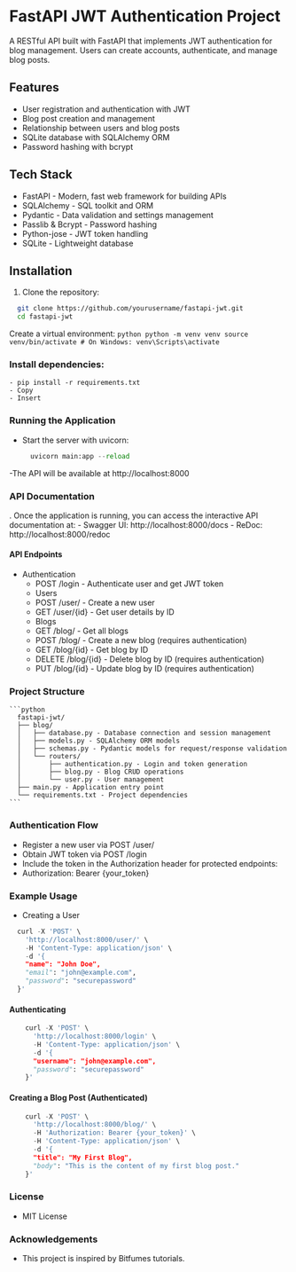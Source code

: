 # FastAPI JWT Authentication Project

A RESTful API built with FastAPI that implements JWT authentication for blog management. Users can create accounts, authenticate, and manage blog posts.

## Features

- User registration and authentication with JWT
- Blog post creation and management
- Relationship between users and blog posts
- SQLite database with SQLAlchemy ORM
- Password hashing with bcrypt

## Tech Stack

- FastAPI - Modern, fast web framework for building APIs
- SQLAlchemy - SQL toolkit and ORM
- Pydantic - Data validation and settings management
- Passlib & Bcrypt - Password hashing
- Python-jose - JWT token handling
- SQLite - Lightweight database

## Installation

1. Clone the repository:
  ```bash
    git clone https://github.com/yourusername/fastapi-jwt.git
    cd fastapi-jwt
  ```

Create a virtual environment:
    ```python
        python -m venv venv
        source venv/bin/activate
        # On Windows: venv\Scripts\activate
    ```
### Install dependencies:
    - pip install -r requirements.txt
    - Copy
    - Insert

### Running the Application
 - Start the server with uvicorn:
    ```python
      uvicorn main:app --reload
    ```
  -The API will be available at http://localhost:8000

### API Documentation
  . Once the application is running, you can access the interactive API documentation at:
    - Swagger UI: http://localhost:8000/docs
    - ReDoc: http://localhost:8000/redoc
#### API Endpoints
 - Authentication
    - POST /login - Authenticate user and get JWT token
    - Users
    - POST /user/ - Create a new user
    - GET /user/{id} - Get user details by ID
    - Blogs
    - GET /blog/ - Get all blogs
    - POST /blog/ - Create a new blog (requires authentication)
    - GET /blog/{id} - Get blog by ID
    - DELETE /blog/{id} - Delete blog by ID (requires authentication)
    - PUT /blog/{id} - Update blog by ID (requires authentication)

### Project Structure

    ```python
      fastapi-jwt/
      ├── blog/
      │   ├── database.py - Database connection and session management
      │   ├── models.py - SQLAlchemy ORM models
      │   ├── schemas.py - Pydantic models for request/response validation
      │   └── routers/
      │       ├── authentication.py - Login and token generation
      │       ├── blog.py - Blog CRUD operations
      │       └── user.py - User management
      ├── main.py - Application entry point
      └── requirements.txt - Project dependencies
    ```

### Authentication Flow
  - Register a new user via POST /user/
  - Obtain JWT token via POST /login
  - Include the token in the Authorization header for protected endpoints:
  - Authorization: Bearer {your_token}


### Example Usage
  - Creating a User
  ```python 
    curl -X 'POST' \
      'http://localhost:8000/user/' \
      -H 'Content-Type: application/json' \
      -d '{
      "name": "John Doe",
      "email": "john@example.com",
      "password": "securepassword"
    }'
  ```

#### Authenticating
  ```python 
      curl -X 'POST' \
        'http://localhost:8000/login' \
        -H 'Content-Type: application/json' \
        -d '{
        "username": "john@example.com",
        "password": "securepassword"
      }'
  ```

#### Creating a Blog Post (Authenticated)

  ```python 
      curl -X 'POST' \
        'http://localhost:8000/blog/' \
        -H 'Authorization: Bearer {your_token}' \
        -H 'Content-Type: application/json' \
        -d '{
        "title": "My First Blog",
        "body": "This is the content of my first blog post."
      }'
  ```

### License
  - MIT License

### Acknowledgements
  - This project is inspired by Bitfumes tutorials.



